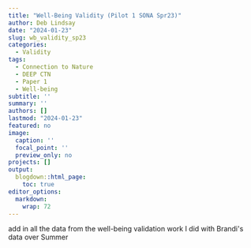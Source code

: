 ```yaml
---
title: "Well-Being Validity (Pilot 1 SONA Spr23)"
author: Deb Lindsay
date: "2024-01-23"
slug: wb_validity_sp23
categories:
  - Validity
tags:
  - Connection to Nature
  - DEEP CTN
  - Paper 1
  - Well-being
subtitle: ''
summary: ''
authors: []
lastmod: "2024-01-23"
featured: no
image:
  caption: ''
  focal_point: ''
  preview_only: no
projects: []
output:
  blogdown::html_page:
    toc: true
editor_options: 
  markdown: 
    wrap: 72
---
```

add in all the data from the well-being validation work I did with Brandi's data over Summer

